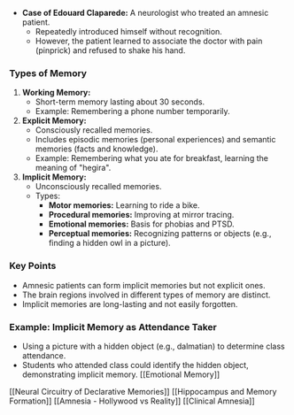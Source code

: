 - **Case of Edouard Claparede:** A neurologist who treated an amnesic patient.
    - Repeatedly introduced himself without recognition.
    - However, the patient learned to associate the doctor with pain (pinprick) and refused to shake his hand.

### Types of Memory

1. **Working Memory:**
    - Short-term memory lasting about 30 seconds.
    - Example: Remembering a phone number temporarily.
2. **Explicit Memory:**
    - Consciously recalled memories.
    - Includes episodic memories (personal experiences) and semantic memories (facts and knowledge).
    - Example: Remembering what you ate for breakfast, learning the meaning of "hegira".
3. **Implicit Memory:**
    - Unconsciously recalled memories.
    - Types:
        - **Motor memories:** Learning to ride a bike.
        - **Procedural memories:** Improving at mirror tracing.
        - **Emotional memories:** Basis for phobias and PTSD.
        - **Perceptual memories:** Recognizing patterns or objects (e.g., finding a hidden owl in a picture).

### Key Points

- Amnesic patients can form implicit memories but not explicit ones.
- The brain regions involved in different types of memory are distinct.
- Implicit memories are long-lasting and not easily forgotten.

### Example: Implicit Memory as Attendance Taker

- Using a picture with a hidden object (e.g., dalmatian) to determine class attendance.
- Students who attended class could identify the hidden object, demonstrating implicit memory.
[[Emotional Memory]]

[[Neural Circuitry of Declarative Memories]]
[[Hippocampus and Memory Formation]]
[[Amnesia - Hollywood vs Reality]]
[[Clinical Amnesia]]